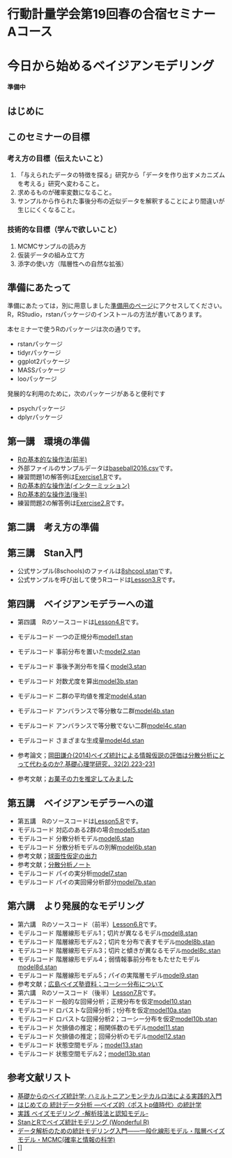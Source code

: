 # 行動計量学会第19回春の合宿セミナー　Aコース
# 今日から始めるベイジアンモデリング

**準備中**

## はじめに

## このセミナーの目標

### 考え方の目標（伝えたいこと）

1. 「与えられたデータの特徴を探る」研究から「データを作り出すメカニズムを考える」研究へ変わること。
2. 求めるものが確率変数になること。
3. サンプルから作られた事後分布の近似データを解釈することにより間違いが生じにくくなること。

### 技術的な目標（学んで欲しいこと）

1. MCMCサンプルの読み方
2. 仮装データの組み立て方
3. 添字の使い方（階層性への自然な拡張）


## 準備にあたって

準備にあたっては，別に用意しました[準備用のページ](junbi.md)にアクセスしてください。
R，RStudio，rstanパッケージのインストールの方法が書いてあります。

本セミナーで使うRのパッケージは次の通りです。

+ rstanパッケージ
+ tidyrパッケージ
+ ggplot2パッケージ
+ MASSパッケージ
+ looパッケージ

発展的な利用のために，次のパッケージがあると便利です
+ psychパッケージ
+ dplyrパッケージ

## 第一講　環境の準備

+ [Rの基本的な操作法(前半)](Lesson1.R)
+ 外部ファイルのサンプルデータは[baseball2016.csv](baseball2016.csv)です。
+ 練習問題1の解答例は[Exercise1.R](Exercise1.R)です。
+ [Rの基本的な操作法(インターミッション)](InterMission.R)
+ [Rの基本的な操作法(後半)](Lesson2.R)
+ 練習問題2の解答例は[Exercise2.R](Exercise2.R)です。

## 第二講　考え方の準備
## 第三講　Stan入門

+ 公式サンプル(8schools)のファイルは[8shcool.stan](8school.stan)です。
+ 公式サンプルを呼び出して使うRコードは[Lesson3.R](Lesson3.R)です。

## 第四講　ベイジアンモデラーへの道

+ 第四講　Rのソースコードは[Lesson4.R](Lesson4.R)です。
+ モデルコード 一つの正規分布[model1.stan](model1.stan)
+ モデルコード 事前分布を置いた[model2.stan](model2.stan)
+ モデルコード 事後予測分布を描く[model3.stan](model3.stan)
+ モデルコード 対数尤度を算出[model3b.stan](model3b.stan)
+ モデルコード 二群の平均値を推定[model4.stan](model4.stan)
+ モデルコード アンバランスで等分散な二群[model4b.stan](model4b.stan)
+ モデルコード アンバランスで等分散でない二群[model4c.stan](model3c.stan)
+ モデルコード さまざまな生成量[model4d.stan](model4d.stan)

+ 参考論文；[岡田謙介(2014)ベイズ統計による情報仮説の評価は分散分析にとって代わるのか?,基礎心理学研究，32(2),223-231](http://www3.psy.senshu-u.ac.jp/~ken/JJPS2014.pdf)
+ 参考文献；[お菓子の力を推定してみました](http://qiita.com/painomi2/items/8827611c344258b715c7)

## 第五講　ベイジアンモデラーへの道

+ 第五講　Rのソースコードは[Lesson5.R](Lesson5.R)です。
+ モデルコード 対応のある2群の場合[model5.stan](model5.stan)
+ モデルコード 分散分析モデル[model6.stan](model6.stan)
+ モデルコード 分散分析モデルの別解[model6b.stan](model6b.stan)
+ 参考文献；[球面性仮定の出力](http://riseki.php.xdomain.jp/index.php?ANOVA君%2F球面性検定の出力)
+ 参考文献；[分散分析ノート](http://ofmind.net/doc/anova-note)
+ モデルコード パイの実分析[model7.stan](model7.stan)
+ モデルコード パイの実回帰分析部分[model7b.stan](model7.stan)

## 第六講　より発展的なモデリング

+ 第六講　Rのソースコード（前半）[Lesson6.R](Lesson6.R)です。
+ モデルコード 階層線形モデル1；切片が異なるモデル[model8.stan](model8.stan)
+ モデルコード 階層線形モデル2；切片を分布で表すモデル[model8b.stan](model8b.stan)
+ モデルコード 階層線形モデル3；切片と傾きが異なるモデル[model8c.stan](model8c.stan)
+ モデルコード 階層線形モデル4；弱情報事前分布をもたせたモデル[model8d.stan](model8d.stan)
+ モデルコード 階層線形モデル5；パイの実階層モデル[model9.stan](model9.stan)
+ 参考文献；[広島ベイズ塾資料；コーシー分布について](http://www.slideshare.net/KojiKosugi/cauchy20150726)
+ 第六講　Rのソースコード（後半）[Lesson7.R](Lesson7.R)です。
+ モデルコード 一般的な回帰分析；正規分布を仮定[model10.stan](model10.stan)
+ モデルコード ロバストな回帰分析；t分布を仮定[model10a.stan](model10a.stan)
+ モデルコード ロバストな回帰分析2；コーシー分布を仮定[model10b.stan](model10b.stan)
+ モデルコード 欠損値の推定；相関係数のモデル[model11.stan](model11.stan)
+ モデルコード 欠損値の推定；回帰分析のモデル[model12.stan](model12.stan)
+ モデルコード 状態空間モデル；[model13.stan](model13.stan)
+ モデルコード 状態空間モデル2；[model13b.stan](model13b.stan)

## 参考文献リスト

+ [基礎からのベイズ統計学: ハミルトニアンモンテカルロ法による実践的入門](http://amzn.to/2kPUcs6)
+ [はじめての 統計データ分析 ―ベイズ的〈ポストp値時代〉の統計学](http://amzn.to/2loRNs3)
+ [実践 ベイズモデリング -解析技法と認知モデル- ](http://amzn.to/2kEORmB)
+ [StanとRでベイズ統計モデリング (Wonderful R)](http://amzn.to/2kET7CH)
+ [データ解析のための統計モデリング入門――一般化線形モデル・階層ベイズモデル・MCMC(確率と情報の科学)](http://amzn.to/2lRW5sr)
+ []





